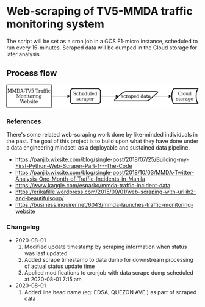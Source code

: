 # Web-scraping of TV5-MMDA traffic monitoring system

The script will be set as a cron job in a GCS F1-micro instance, scheduled to run every 15-minutes. Scraped data will be dumped in the Cloud storage for later analysis.

## Process flow
![process flow](/docs/mmda-data-scrape-archi.png)

### References

There's some related web-scraping work done by like-minded individuals in the past. The goal of this project is to build upon what they have done under a data engineering mindset: as a deployable and sustained data pipeline.

- https://panjib.wixsite.com/blog/single-post/2018/07/25/Building-my-First-Python-Web-Scraper-Part-1---The-Code
- https://panjib.wixsite.com/blog/single-post/2018/10/03/MMDA-Twitter-Analysis-One-Month-of-Traffic-Incidents-in-Manila
- https://www.kaggle.com/esparko/mmda-traffic-incident-data
- https://erikafille.wordpress.com/2015/09/01/web-scraping-with-urllib2-and-beautifulsoup/
- https://business.inquirer.net/6043/mmda-launches-traffic-monitoring-website

### Changelog
- 2020-08-01 
	1. Modified update timestamp by scraping information when status was last updated 
	2. Added scrape timestamp to data dump for downstream processing of actual status update time
	3. Applied modifications to cronjob with data scrape dump scheduled at 2020-08-01 7:15 am
- 2020-08-01
	1. Added line head name (eg: EDSA, QUEZON AVE.) as part of scraped data